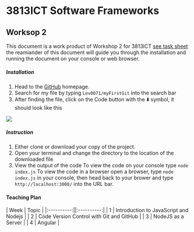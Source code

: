 # 3813ICT Software Frameworks
## Worksop 2

This document is a work product of Workshop 2 for 3813ICT [see task sheet](https://ibb.co/LgB0X45) the reamiander of this document will guide you through the installation and running the document on your console or web browser.

##### Installation

1. Head to the [GitHub](https://github.com) homepage.
2. Search for my file by typing `Lev0071/myFirstGit` into the search bar
3. After finding the file, click on the Code button with the ⬇️ symbol, it should look like this

![](https://i.ibb.co/3FVT9tz/Screen-Shot-2021-07-29-at-5-05-31-pm.png)

##### Instruction

1. Either clone or download your copy of the project.
2. Open your terminal and change the directory to the location of the downloaded file
3. View the output of the code
		To view the code on your console type `node index.js`
		To view the code in a browser open a browser, type `node index.js` in your console, then head back to your brower and type `http://localhost:3000/` into the URL bar.

#### Teaching Plan

| Week  | Topic  | 
|:----------:||:----------:|
| 1 | Introduction to JavaScript and Nodejs  |
| 2 | Code Version Control with Git and GitHub  |
| 3 | NodeJS as a Server  |
| 4 | Angular  |
